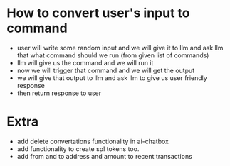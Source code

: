 # How to convert user's input to command

- user will write some random input and we will give it to llm and ask llm that what command should we run (from given list of commands)
- llm will give us the command and we will run it
- now we will trigger that command and we will get the output
- we will give that output to llm and ask llm to give us user friendly response
- then return response to user


# Extra

- add delete convertations functionality in ai-chatbox
- add functionality to create spl tokens too.
- add from and to address and amount to recent transactions
